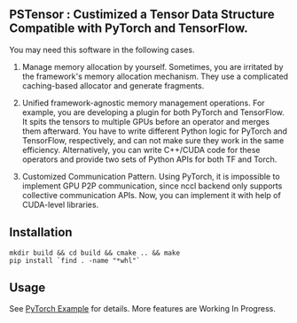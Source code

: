 ## PSTensor : Custimized a Tensor Data Structure Compatible with PyTorch and TensorFlow.


You may need this software in the following cases.
1. Manage memory allocation by yourself. Sometimes, you are irritated by the framework's memory allocation mechanism. They use a complicated caching-based allocator and generate fragments.

2. Unified framework-agnostic memory management operations. For example, you are developing a plugin for both PyTorch and TensorFlow. It spits the tensors to multiple GPUs before an operator and merges them afterward. You have to write different Python logic for PyTorch and TensorFlow, respectively, and can not make sure they work in the same efficiency. Alternatively, you can write C++/CUDA code for these operators and provide two sets of Python APIs for both TF and Torch.

3. Customized Communication Pattern. Using PyTorch, it is impossible to implement GPU P2P communication, since nccl backend only supports collective communication APIs. Now, you can implement it with help of CUDA-level libraries.


## Installation
```
mkdir build && cd build && cmake .. && make
pip install `find . -name "*whl"`
```


## Usage
See [PyTorch Example]('./test_torch') for details.
More features are Working In Progress.
